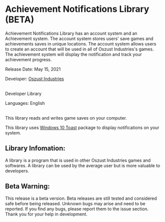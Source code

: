 # Achievement Notifications Library (BETA)

Achievement Notifications Library has an account system and an Achievement system. The account system stores users' save games and achievements saves in unique locations. The account system allows users to create an account that will be used in all of Oszust Industries's games. The achievement system will display the notification and track your achievement progress.

Release Date: May 15, 2021

Developer: [Oszust Industries](https://github.com/Oszust-Industries)

<br /> Developer Library

Languages: English

<br /> This library reads and writes game saves on your computer.

This library uses [Windows 10 Toast](https://pypi.org/project/win10toast/) package to display notifications on your system.

## Library Infomation:

A library is a program that is used in other Oszust Industries games and softwares. A library can be used by the average user but is more valuable to developers.

## Beta Warning:

This release is a beta version. Beta releases are still tested and considered safe before being released. Unknown bugs may arise and need to be reported. If you find any bugs, please report them to the issue section. Thank you for your help in development.
